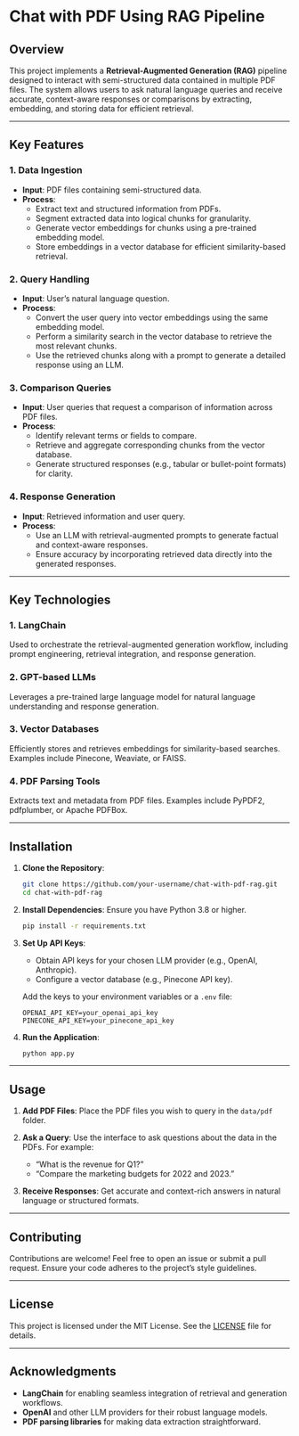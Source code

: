 # Chat with PDF Using RAG Pipeline

## Overview

This project implements a **Retrieval-Augmented Generation (RAG)** pipeline designed to interact with semi-structured data contained in multiple PDF files. The system allows users to ask natural language queries and receive accurate, context-aware responses or comparisons by extracting, embedding, and storing data for efficient retrieval. 

---

## Key Features

### 1. **Data Ingestion**
- **Input**: PDF files containing semi-structured data.
- **Process**:
  - Extract text and structured information from PDFs.
  - Segment extracted data into logical chunks for granularity.
  - Generate vector embeddings for chunks using a pre-trained embedding model.
  - Store embeddings in a vector database for efficient similarity-based retrieval.

### 2. **Query Handling**
- **Input**: User’s natural language question.
- **Process**:
  - Convert the user query into vector embeddings using the same embedding model.
  - Perform a similarity search in the vector database to retrieve the most relevant chunks.
  - Use the retrieved chunks along with a prompt to generate a detailed response using an LLM.

### 3. **Comparison Queries**
- **Input**: User queries that request a comparison of information across PDF files.
- **Process**:
  - Identify relevant terms or fields to compare.
  - Retrieve and aggregate corresponding chunks from the vector database.
  - Generate structured responses (e.g., tabular or bullet-point formats) for clarity.

### 4. **Response Generation**
- **Input**: Retrieved information and user query.
- **Process**:
  - Use an LLM with retrieval-augmented prompts to generate factual and context-aware responses.
  - Ensure accuracy by incorporating retrieved data directly into the generated responses.

---

## Key Technologies

### 1. **LangChain**
Used to orchestrate the retrieval-augmented generation workflow, including prompt engineering, retrieval integration, and response generation.

### 2. **GPT-based LLMs**
Leverages a pre-trained large language model for natural language understanding and response generation.

### 3. **Vector Databases**
Efficiently stores and retrieves embeddings for similarity-based searches. Examples include Pinecone, Weaviate, or FAISS.

### 4. **PDF Parsing Tools**
Extracts text and metadata from PDF files. Examples include PyPDF2, pdfplumber, or Apache PDFBox.

---

## Installation

1. **Clone the Repository**:
   ```bash
   git clone https://github.com/your-username/chat-with-pdf-rag.git
   cd chat-with-pdf-rag
   ```

2. **Install Dependencies**:
   Ensure you have Python 3.8 or higher.
   ```bash
   pip install -r requirements.txt
   ```

3. **Set Up API Keys**:
   - Obtain API keys for your chosen LLM provider (e.g., OpenAI, Anthropic).
   - Configure a vector database (e.g., Pinecone API key).

   Add the keys to your environment variables or a `.env` file:
   ```env
   OPENAI_API_KEY=your_openai_api_key
   PINECONE_API_KEY=your_pinecone_api_key
   ```

4. **Run the Application**:
   ```bash
   python app.py
   ```

---

## Usage

1. **Add PDF Files**:
   Place the PDF files you wish to query in the `data/pdf` folder.

2. **Ask a Query**:
   Use the interface to ask questions about the data in the PDFs. For example:
   - “What is the revenue for Q1?”
   - “Compare the marketing budgets for 2022 and 2023.”

3. **Receive Responses**:
   Get accurate and context-rich answers in natural language or structured formats.

---

## Contributing

Contributions are welcome! Feel free to open an issue or submit a pull request. Ensure your code adheres to the project’s style guidelines.

---

## License

This project is licensed under the MIT License. See the [LICENSE](LICENSE) file for details.

---

## Acknowledgments

- **LangChain** for enabling seamless integration of retrieval and generation workflows.
- **OpenAI** and other LLM providers for their robust language models.
- **PDF parsing libraries** for making data extraction straightforward.
